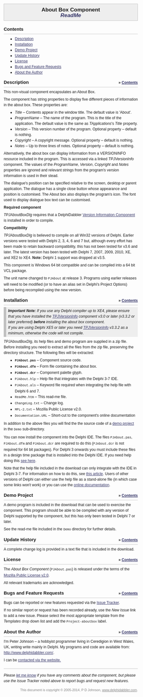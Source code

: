 <!DOCTYPE html PUBLIC "-//W3C//DTD XHTML 1.0 Transitional//EN"
  "http://www.w3.org/TR/xhtml1/DTD/xhtml1-transitional.dtd">
<!--
 * This Source Code Form is subject to the terms of the Mozilla Public License,
 * v. 2.0. If a copy of the MPL was not distributed with this file, You can
 * obtain one at http://mozilla.org/MPL/2.0/
 *
 * Copyright (C) 2005-2014, Peter Johnson (www.delphidabbler.com).
 *
 * Read me file for About Box Component.
-->
<html xmlns="http://www.w3.org/1999/xhtml" lang="en" xml:lang="en">

<head>

  <title>
    DelphiDabbler About Box Component ReadMe
  </title>

  <style type="text/css">
    body {
      margin: 1em;
      padding: 0;
      font-family: Verdana, Arial, sans-serif;
      font-size: 9pt;
      line-height: 150%;
    }
    h1 {
      margin: 0 0 1em 0;
      padding: 0.5em;
      border: 1px silver solid;
      background-color: #eee;
      font-size: 13pt;
      font-weight: bold;
      text-align: center;
    }
    h1 .subtitle {
      font-style: italic;
      color: #336;
    }
    h2 {
      margin: 1em 0 0 0;
      padding: 0;
      padding-bottom: 6px;
      border-bottom: 1px silver solid;
      font-size: 11pt;
      font-weight: bold;
    }
    h3 {
      margin: 0.5em 0 0 0;
      padding: 0;
      font-size: 9pt;
      font-weight: bold;
    }
    p {
      margin: 0.5em 0 0 0;
      padding: 0;
    }
    ul, ol {
      margin: 0.5em 0 0 3em;
      padding: 0;
    }
    ul {
      list-style-type: square;
    }
    ul.spaced li,
    ol.spaced li {
      margin-top: 0.5em;
    }
    ul.spaced li,
    ol.spaced li {
      margin-top: 0.5em;
    }
    ul.unspaced li,
    ol.unspaced li {
      margin-top: 0;
    }
    ul.unspaced li.first,
    ol.unspaced li.first {
      margin-top: 0.5em;
    }
    code {
      font-family: "Courier New", Courier, monospace;
    }
    a:link {
      color: #336;
      text-decoration: underline;
    }
    a:visited {
      color: #669;
      text-decoration: underline;
    }
    a:active {
      color: #336;
      text-decoration: underline;
    }
    a:hover {
      text-decoration: underline;
    }
    .gototop {
      margin: 1em 0 0 0;
      padding: 0.3em 0 0 0;
      text-align: center;
      position: relative;
      float: right;
      font-weight: bold;
    }
    .pullout {
      border-left: 8px silver solid;
      background-color: #eee;
      margin: 0.5em 0 0 0;
      padding: 0.25em 0.5em;
      font-style: italic;
    }
    .indent {
      margin-left: 3em;
    }
    .highlight {
      color: #336;
      font-style: italic;
      font-weight: bold;
    }
    .endnotes {
      margin: 1.5em 0 0 0;
      padding: 1em 0 0 0;
      border-top: 1px silver solid;
    }
    .comments {
      font-style: italic;
    }
    .copyright,
    .copyright a:link,
    .copyright a:visited,
    .copyright a:active {
      margin: 1em 0 0 0;
      color: gray;
      font-size: 8pt;
      text-align: right;
    }
  </style>

</head>

<body>

<h1>
  About Box Component<br />
  <span class="subtitle">ReadMe</span>
</h1>

<h2 id="contents">Contents</h2>

<ul>
  <li><a href="#description">Description</a></li>
  <li><a href="#installation">Installation</a></li>
  <li><a href="#demo">Demo Project</a></li>
  <li><a href="#update">Update History</a></li>
  <li><a href="#license">License</a></li>
  <li><a href="#bugs">Bugs and Feature Requests</a></li>
  <li><a href="#author">About the Author</a></li>
</ul>

<p class="gototop">
  &raquo; <a href="#contents">Contents</a>
</p>

<h2 id="description">
  Description
</h2>

<p>
  This non-visual component encapsulates an About Box.
</p>

<p>
  The component has string properties to display five different pieces of
  information in  the about box. These properties are:
</p>

<ul>
  <li>
    <var>Title</var> &ndash; Contents appear in the window title. The default
    value is 'About'.
  </li>
  <li>
    <var>ProgramName</var> &ndash; The name of the program. This is the title of
    the application. The default value is the same as <var>TApplications</var>'s
    <var>Title</var> property.
  </li>
  <li>
    <var>Version</var> &ndash; This version number of the program. Optional
    property &ndash; default is nothing.
  </li>
  <li>
    <var>Copyright</var> &ndash; A copyright message. Optional property &ndash;
    default is nothing.
  </li>
  <li>
    <var>Notes</var> &ndash; Up to three lines of notes. Optional property
    &ndash; default is nothing.
  </li>
</ul>

<p>
  Alternatively, the about box can display information from a VERSIONINFO
  resource included in the program. This is accessed via a linked
  <var>TPJVersionInfo</var> component. The values of the <var>ProgramName</var>,
  <var>Version</var>, <var>Copyright</var> and <var>Notes</var> properties are
  ignored and relevant strings from the program's version information is used in
  their stead.
</p>

<p>
  The dialogue's position can be specified relative to the screen, desktop or
  parent application. The dialogue has a single close button whose appearance
  and position is customised. The About box also displays the program's icon.
  The font used to display dialogue box text can be customised.
</p>

<h3>
  Required component
</h3>

<p>
  <var>TPJAboutBoxDlg</var> requires that a DelphiDabbler <a
    href="http://www.delphidabbler.com/software/verinfo"
  >Version Information Component</a> is installed in order to compile.
</p>

<h3>
  Compatibility
</h3>

<p>
  <var>TPJAboutBoxDlg</var> is believed to compile on all Win32 versions of
  Delphi. Earlier versions were tested with Delphi 2, 3, 4, 6 and 7 but,
  although every effort has been made to retain backward compatibility, this has
  not been tested for v3.6 and later. The latest version has been tested with
  Delphi 7, 2007, 2009, 2010, XE, and XE2 to XE4. <strong>Note:</strong> Delphi
  1 support was dropped at v3.5.
</p>

<p>
  This component is Windows 64 bit compatible and can be compiled into a 64 bit
  VCL package.
</p>

<p>
  The unit name changed to <code>PJAbout</code> at release 3. Programs using
  earlier releases will need to be modified (or to have an alias set in Delphi's
  Project Options) before being recompiled using the new version.
</p>

<p class="gototop">
  &raquo; <a href="#contents">Contents</a>
</p>

<h2 id="installation">
  Installation
</h2>

<div class="pullout">
  <div class="content">
    <strong>Important Note:</strong> If you use any Delphi compiler up to XE4,
    please ensure that you have installed the
    <var><a
      href="http://www.delphidabbler.com/software?id=verinfo"
    >TPJVersionInfo</a></var> component v3.0 or later (v3.3.2 or later
    preferred) <strong>before</strong> installing the about box component.
  </div>
  <div class="content">
    If you are using Delphi XE5 or later you need <var><a
      href="http://www.delphidabbler.com/software?id=verinfo"
    >TPJVersionInfo</a></var> v3.3.2 as a minimum, otherwise the code will not
    compile.
  </div>
</div>

<p>
  <var>TPJAboutBoxDlg</var>, its help files and demo program are supplied in a
  zip file. Before installing you need to extract all the files from the zip
  file, preserving the directory structure. The following files will be
  extracted:
</p>

<ul>
  <li class="first">
    <strong><code>PJAbout.pas</code></strong> &ndash; Component source code.
  </li>
  <li>
    <strong><code>PJAbout.dfm</code></strong> &ndash; Form file containing the
    about box.
  </li>
  <li>
    <strong><code>PJAbout.dcr</code></strong> &ndash; Component palette glyph.
  </li>
  <li>
    <code>PJAbout.hlp</code> &ndash; Help file that integrates with the Delphi
    3-7 IDE.
  </li>
  <li>
    <code>PJAbout.als</code> &ndash; Keyword file required when integrating the
    help file with Delphi 6 and 7.
  </li>
  <li>
    <code>ReadMe.htm</code> &ndash; This read-me file.
  </li>
  <li>
    <code>ChangeLog.txt</code> &ndash; Change log.
  </li>
  <li>
    <code>MPL-2.txt</code> &ndash; Mozilla Public License v2.0.
  </li>
  <li>
    <code>Documentation.URL</code> &ndash; Short-cut to the component's online
    documentation
  </li>
</ul>

<p>
  In addition to the above files you will find the the source code of a <a
    href="#demo"
  >demo project</a> in the <code>Demo</code> sub-directory.
</p>

<p>
  You can now install the component into the Delphi IDE. The files
  <code>PJAbout.pas</code>, <code>PJAbout.dfm</code> and
  <code>PJAbout.dcr</code> are required to do this (<code>PJAbout.dcr</code> is
  not required for 64 bit packages). For Delphi 3 onwards you must include these
  files in a design time package that is installed into the Delphi IDE. If you
  need help doing this <a
    href="http://www.delphidabbler.com/url/install-comp"
  >see here</a>.
</p>

<p>
  Note that the help file included in the download can only integrate with the
  IDE in Delphi 3-7. For information on how to do this, see <a
    href="http://www.delphidabbler.com/articles?article=15"
  >this article</a>. Users of other versions of Delphi can either use the help
  file as a stand-alone file (in which case some links won't work) or you can
  use the <a
    href="http://www.delphidabbler.com/url/aboutbox-docs"
  >online documentation</a>.
</p>

<p class="gototop">
  &raquo; <a href="#contents">Contents</a>
</p>

<h2 id="demo">
  Demo Project
</h2>

<p>
  A demo program is included in the download that can be used to exercise the
  component. This program should be able to be compiled with any version of
  Delphi supported by the component, but this has only been tested in Delphi 7
  or later.
</p>

<p>
  See the read-me file included in the <code>Demo</code> directory for further
  details.
</p>

<p class="gototop">
  &raquo; <a href="#contents">Contents</a>
</p>

<h2 id="update">
  Update History
</h2>

<p>
   A complete change log is provided in a text file that is included in the
   download.
</p>

<p class="gototop">
  &raquo; <a href="#contents">Contents</a>
</p>

<h2 id="license">
  License
</h2>

<p>
  The <em>About Box Component</em> (<code>PJAbout.pas</code>) is released under
  the terms of the <a
    href="http://www.mozilla.org/MPL/2.0/"
  >Mozilla Public License v2.0</a>.
</p>

<p>
  All relevant trademarks are acknowledged.
</p>

<p class="gototop">
  &raquo; <a href="#contents">Contents</a>
</p>

<h2 id="bugs">
  Bugs and Feature Requests
</h2>

<p>
  Bugs can be reported or new features requested via the <a
    href="http://www.delphidabbler.com/url/ddlib-issues"
  >Issue Tracker</a>.
</p>

<p>
  If no similar report or request has been recorded already, use the <em>New
  Issue</em> link to add a new issue. Please select the most appropriate
  template from the <em>Templates</em> drop down list and add the
  <code>Project-aboutbox</code> label.
</p>

<p class="gototop">
  &raquo; <a href="#contents">Contents</a>
</p>

<h2 id="author">
  About the Author
</h2>

<p>
  I'm Peter Johnson &ndash; a hobbyist programmer living in Ceredigion in West
  Wales, UK, writing write mainly in Delphi. My programs and code are available
  from: <a
    href="http://www.delphidabbler.com/"
  >http://www.delphidabbler.com/</a>.
</p>

<p>
  I can be <a
    href="http://www.delphidabbler.com/contact"
  >contacted via the website.</a>
</p>

<div class="endnotes">
  <div class="comments">
    Please <a
      href="http://www.delphidabbler.com/contact"
    >let me know</a> if you have any comments about the component, but please
    use the Issue Tracker noted above to report bugs and request new features.
  </div>
  <div class="copyright">
    This document is copyright &copy; 2005-2014, P D Johnson, <a
      href="http://www.delphidabbler.com/"
    >www.delphidabbler.com</a>.
  </div>
</div>

</body>

</html>
